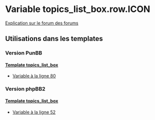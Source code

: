 # Variable topics_list_box.row.ICON
[Explication sur le forum des forums](http://forum.forumactif.com/t294113-listing-des-variables#topics_list_box.row.ICON)

## Utilisations dans les templates

### Version PunBB

#### [Template topics_list_box](punbb/topics_list_box.md)
* [Variable à la ligne 80](../punbb/topics_list_box.tpl#L80)

### Version phpBB2

#### [Template topics_list_box](subsilver/topics_list_box.md)
* [Variable à la ligne 52](../subsilver/topics_list_box.tpl#L52)